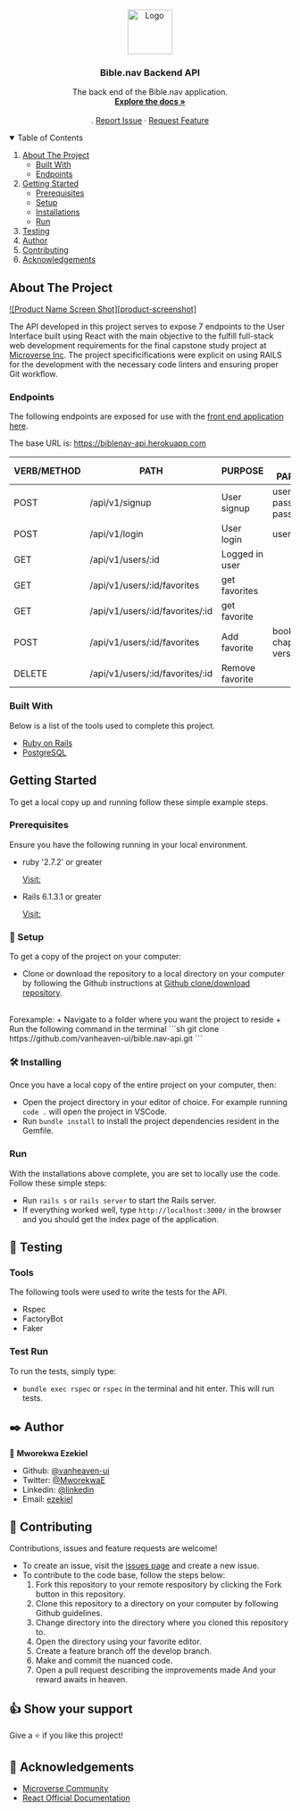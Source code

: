 <br />
<p align="center">

  <a href="https://github.com/vanheaven-ui/bible.nav-ui">
    <img src="logo/logo.png" alt="Logo" width="80" height="80">
  </a>

  <h3 align="center">Bible.nav Backend API</h3>

  <p align="center">
    The back end of the Bible.nav application.
    <br />
    <a href="https://github.com/othneildrew/Best-README-Template"><strong>Explore the docs »</strong></a>
    <br />
    <br />
    .
    <a href="https://github.com/vanheaven-ui/bible.nav-api/issues">Report Issue</a>
    ·
    <a href="https://github.com/vanheaven-ui/bible.nav-api/issues">Request Feature</a>
  </p>
</p>

<details open="open">
  <summary>Table of Contents</summary>
  <ol>
    <li>
      <a href="#about-the-project">About The Project</a>
      <ul>
        <li><a href="#built-with">Built With</a></li>
        <li><a href="#endpoints">Endpoints</a></li>
      </ul>
    </li>
    <li>
      <a href="#getting-started">Getting Started</a>
      <ul>
        <li><a href="#prerequisites">Prerequisites</a></li>
        <li><a href="#setup">Setup</a></li>
        <li><a href="#installation">Installations</a></li>
        <li><a href="#run">Run</a></li>
      </ul>
    </li>
    <li><a href="#tests">Testing</a></li>
    <li><a href="#author">Author</a></li>
    <li><a href="#contributing">Contributing</a></li>
    <li><a href="#acknowledgements">Acknowledgements</a></li>
  </ol>
</details>

## About The Project

[![Product Name Screen Shot][product-screenshot]](https://example.com)


The API developed in this project serves to expose 7 endpoints to the User Interface built using React with the main objective to the fulfill full-stack web development requirements for the final capstone study project at [Microverse Inc](https://www.microverse.org/). The project specificifications were explicit on using RAILS for the development with the necessary code linters and ensuring proper Git workflow.

### Endpoints

The following endpoints are exposed for use with the [front end application here](https://github.com/vanheaven-ui/bible.nav-ui).

The base URL is: https://biblenav-api.herokuapp.com

 | VERB/METHOD |               PATH              |     PURPOSE     |             REQUIRED PARAMETERS(Body)              |
 | ----------- | ------------------------------- | --------------- | -------------------------------------------------- |
 |    POST     | /api/v1/signup                  |   User signup   | username, email, password, password_confirmation   |
 |    POST     | /api/v1/login                   |   User login    |                  username, password                |
 |    GET      | /api/v1/users/:id               | Logged in user  |                                                    |
 |    GET      | /api/v1/users/:id/favorites     |  get favorites  |                                                    |
 |    GET      | /api/v1/users/:id/favorites/:id |  get favorite   |                                                    |
 |    POST     | /api/v1/users/:id/favorites     |  Add favorite   |      book_name, chapter_num, verse_num, verse      |
 |   DELETE    | /api/v1/users/:id/favorites/:id | Remove favorite |                                                    |
 
### Built With

Below is a list of the tools used to complete this project.
* [Ruby on Rails](https://rubyonrails.org/)
* [PostgreSQL](https://www.postgresql.org/)

## Getting Started

To get a local copy up and running follow these simple example steps.

### Prerequisites

Ensure you have the following running in your local environment.
* ruby '2.7.2' or greater
  <br />

  [Visit:](https://www.ruby-lang.org/en/downloads/)

* Rails 6.1.3.1 or greater
  <br>

  [Visit:](https://guides.rubyonrails.org/v5.0/getting_started.html)

### 🔨 Setup <a name = "setup"></a>

To get a copy of the project on your computer:

- Clone or download the repository to a local directory on your computer by following the Github instructions at [Github clone/download repository](https://docs.github.com/en/enterprise/2.13/user/articles/cloning-a-repository).
<br />
Forexample: 
  + Navigate to a folder where you want the project to reside
  + Run the following command in the terminal
```sh
  git clone https://github.com/vanheaven-ui/bible.nav-api.git
```

### 🛠 Installing <a name = "installation"></a>

Once you have a local copy of the entire project on your computer, then:

- Open the project directory in your editor of choice. For example running `code .` will open the project in VSCode.
- Run `bundle install` to install the project dependencies resident in the Gemfile.

### Run <a name = "run"></a>

With the installations above complete, you are set to locally use the code. Follow these simple steps:

- Run `rails s` or `rails server` to start the Rails server.
- If everything worked well, type `http://localhost:3000/` in the browser and you should get the index page of the application.

## 🧪 Testing <a name= "tests"></a>

### Tools

The following tools were used to write the tests for the API.

- Rspec
- FactoryBot
- Faker

### Test Run

To run the tests, simply type:
- `bundle exec rspec` or `rspec` in the terminal and hit enter. This will run tests.

## ✒️ Author <a name = "author"></a>

👤 **Mworekwa Ezekiel**

- Github: [@vanheaven-ui](https://github.com/vanheaven-ui)
- Twitter: [@MworekwaE](https://twitter.com/MworekwaE)
- Linkedin: [@linkedin](https://www.linkedin.com/in/vanheaven/)
- Email: [ezekiel](mailto:vanheaven6@gmail.com)

## 🤝 Contributing <a name = "contributing"></a>

Contributions, issues and feature requests are welcome!

- To create an issue, visit the [issues page](https://github.com/vanheaven-ui/bible.nav-api/issues) and create a new issue.
- To contribute to the code base, follow the steps below:
  1. Fork this repository to your remote respository by clicking the Fork button in this repository.
  2. Clone this repository to a directory on your computer by following Github guidelines.
  3. Change directory into the directory where you cloned this repository to.
  4. Open the directory using your favorite editor.
  5. Create a feature branch off the develop branch.
  6. Make and commit the nuanced code.
  7. Open a pull request describing the improvements made
     And your reward awaits in heaven.

## 👍 Show your support

Give a ⭐️ if you like this project!

## :clap: Acknowledgements <a name = "acknowledgements"></a>

- [Microverse Community](https://www.microverse.org/) <br />
- [React Official Documentation](https://reactjs.org/)
